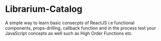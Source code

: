 # Librarium-Catalog

A simple way to learn basic consecpts of ReactJS i.e functional components, props-drilling, callback function and in the process test your JavaScript concepts as well
such as High Order Functions etc.
